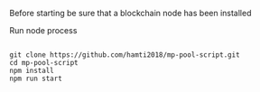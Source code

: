 Before starting be sure that a blockchain node has been installed 


Run node process
<pre><code>
git clone https://github.com/hamti2018/mp-pool-script.git
cd mp-pool-script
npm install
npm run start
</code></pre>
